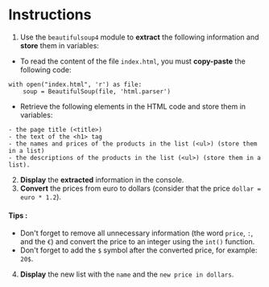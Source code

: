 # Instructions  

1. Use the `beautifulsoup4` module to **extract** the following information and **store** them in variables:

* To read the content of the file `index.html`, you must **copy-paste** the following code:

```
with open("index.html", 'r') as file:
    soup = BeautifulSoup(file, 'html.parser')
```


* Retrieve the following elements in the HTML code and store them in variables:

```
- the page title (<title>)
- the text of the <h1> tag
- the names and prices of the products in the list (<ul>) (store them in a list)
- the descriptions of the products in the list (<ul>) (store them in a list).
```


2. **Display** the **extracted** information in the console.
3. **Convert** the prices from euro to dollars (consider that the price `dollar = euro * 1.2`).

#### Tips : 
* Don't forget to remove all unnecessary information (the word `price`, `:`, and the `€`) and convert the price to an integer using the `int()` function.
* Don't forget to add the `$` symbol after the converted price, for example: `20$`.

4. **Display** the new list with the `name` and the `new price in dollars`.
